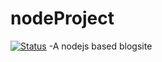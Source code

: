 # nodeProject
[![Status](https://img.shields.io/badge/Status-under_development-blue.svg)](https://shields.io/)
-A nodejs based blogsite
